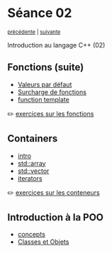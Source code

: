 # Séance 02

<p><sup><a href="../s01">précédente</a> | <a href="../s03">suivante</a></sup></p>

Introduction au langage C++ (02)

## Fonctions (suite)

- [Valeurs par défaut](functions.md#valeurs-par-défaut)
- [Surcharge de fonctions](functions.md#surcharge-de-fonctions)
- [function template](functions.md#function-template)

:pencil2: [exercices sur les fonctions](exercices/functions.md)

## Containers

- [intro](containers.md#containers)
- [std::array](containers.md#stdarray)
- [std::vector](containers.md#stdvector)
- [iterators](containers.md#iterateurs)

:pencil2: [exercices sur les conteneurs](exercices/containers.md)

## Introduction à la POO

- [concepts](POO_concepts.md)
- [Classes et Objets](POO_classes_and_objects.md)
